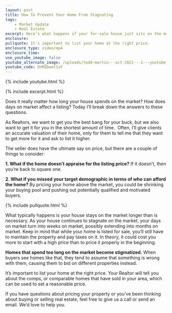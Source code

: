 ```yaml
---
layout: post
title: How To Prevent Your Home From Stagnating
tags:
    - Market Update
    - Real Estate
excerpt: Here’s what happens if your for-sale house just sits on the market.
enclosure:
pullquote: It's important to list your home at the right price.
enclosure_type: video/mp4
enclosure_time:
use_youtube_image: false
youtube_alternate_image: /uploads/todd-martin---oct-2021---1---youtube.jpg
youtube_code: UnMZbwet1vY
---
```

{% include youtube.html %}

{% include excerpt.html %}

Does it really matter how long your house spends on the market? How does days on market affect a listing? Today I’ll break down the answers to these questions.

As Realtors, we want to get you the best bang for your buck, but we also want to get it for you in the shortest amount of time. &nbsp;Often, I’ll give clients an accurate valuation of their home, only for them to tell me that they want to get more for it and ask to list it higher.&nbsp;

The seller does have the ultimate say on price, but there are a couple of things to consider:

**1\. What if the home doesn’t appraise for the listing price?** If it doesn’t, then you’re back to square one.

**2\. What if you missed your target demographic in terms of who can afford the home?** By pricing your home above the market, you could be shrinking your buying pool and pushing out potentially qualified and motivated buyers.

{% include pullquote.html %}

What typically happens is your house stays on the market longer than is necessary. As your house continues to stagnate on the market, your days on market turn into weeks on market, possibly extending into months on market. Keep in mind that while your home is listed for sale, you’ll still have to maintain the property and pay taxes on it. In theory, it could cost you more to start with a high price than to price it properly in the beginning.

**Homes that spend too long on the market become stigmatized.** When buyers see homes like that, they tend to assume that something is wrong with them, causing them to bid on different properties instead.

It’s important to list your home at the right price. Your Realtor will tell you about the comps, or comparable homes that have sold in your area, which can be used to set a reasonable price.

If you have questions about pricing your property or you’ve been thinking about buying or selling real estate, feel free to give us a call or send an email. We’d love to help you.<br>&nbsp;
